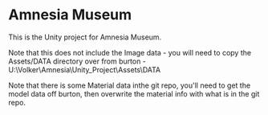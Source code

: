 Amnesia Museum
==============

This is the Unity project for Amnesia Museum.

Note that this does not include the Image data - you will need to copy the Assets/DATA directory
over from burton - U:\Volker\Amnesia\Unity_Project\Assets\DATA

Note that there is some Material data inthe git repo, you'll need to 
get the model data off burton, then overwrite the material info
with what is in the git repo.

